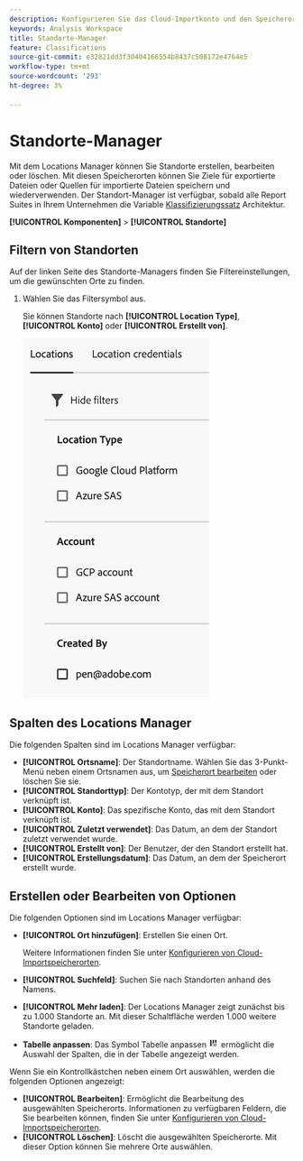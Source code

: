 ```yaml
---
description: Konfigurieren Sie das Cloud-Importkonto und den Speicherort, an den Classification-Daten hochgeladen werden können.
keywords: Analysis Workspace
title: Standorte-Manager
feature: Classifications
source-git-commit: e32821dd3f30404166554b8437c508172e4764e5
workflow-type: tm+mt
source-wordcount: '293'
ht-degree: 3%

---
```


# Standorte-Manager

Mit dem Locations Manager können Sie Standorte erstellen, bearbeiten oder löschen. Mit diesen Speicherorten können Sie Ziele für exportierte Dateien oder Quellen für importierte Dateien speichern und wiederverwenden. Der Standort-Manager ist verfügbar, sobald alle Report Suites in Ihrem Unternehmen die Variable [Klassifizierungssatz](../classifications/sets/overview.md) Architektur.

**[!UICONTROL Komponenten]** > **[!UICONTROL Standorte]**

## Filtern von Standorten

Auf der linken Seite des Standorte-Managers finden Sie Filtereinstellungen, um die gewünschten Orte zu finden.

1. Wählen Sie das Filtersymbol aus.

   Sie können Standorte nach **[!UICONTROL Location Type]**, **[!UICONTROL Konto]** oder **[!UICONTROL Erstellt von]**.

   ![Standortfilter](assets/locations-filters.png)

## Spalten des Locations Manager

Die folgenden Spalten sind im Locations Manager verfügbar:

* **[!UICONTROL Ortsname]**: Der Standortname. Wählen Sie das 3-Punkt-Menü neben einem Ortsnamen aus, um [Speicherort bearbeiten](/help/components/locations/configure-import-locations.md) oder löschen Sie sie.
* **[!UICONTROL Standorttyp]**: Der Kontotyp, der mit dem Standort verknüpft ist.
* **[!UICONTROL Konto]**: Das spezifische Konto, das mit dem Standort verknüpft ist.
* **[!UICONTROL Zuletzt verwendet]**: Das Datum, an dem der Standort zuletzt verwendet wurde.
* **[!UICONTROL Erstellt von]**: Der Benutzer, der den Standort erstellt hat.
* **[!UICONTROL Erstellungsdatum]**: Das Datum, an dem der Speicherort erstellt wurde.

## Erstellen oder Bearbeiten von Optionen

Die folgenden Optionen sind im Locations Manager verfügbar:

* **[!UICONTROL Ort hinzufügen]**: Erstellen Sie einen Ort.

  Weitere Informationen finden Sie unter [Konfigurieren von Cloud-Importspeicherorten](/help/components/locations/configure-import-locations.md).
* **[!UICONTROL Suchfeld]**: Suchen Sie nach Standorten anhand des Namens.
* **[!UICONTROL Mehr laden]**: Der Locations Manager zeigt zunächst bis zu 1.000 Standorte an. Mit dieser Schaltfläche werden 1.000 weitere Standorte geladen.
* **Tabelle anpassen**: Das Symbol Tabelle anpassen ![Symbol &quot;Tabelle anpassen&quot;](assets/customize-table-icon.png) ermöglicht die Auswahl der Spalten, die in der Tabelle angezeigt werden.

Wenn Sie ein Kontrollkästchen neben einem Ort auswählen, werden die folgenden Optionen angezeigt:

* **[!UICONTROL Bearbeiten]**: Ermöglicht die Bearbeitung des ausgewählten Speicherorts. Informationen zu verfügbaren Feldern, die Sie bearbeiten können, finden Sie unter [Konfigurieren von Cloud-Importspeicherorten](/help/components/locations/configure-import-accounts.md).
* **[!UICONTROL Löschen]**: Löscht die ausgewählten Speicherorte. Mit dieser Option können Sie mehrere Orte auswählen.
